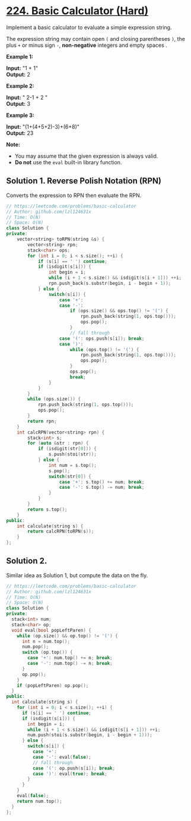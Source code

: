 # [224. Basic Calculator (Hard)](https://leetcode.com/problems/basic-calculator/)

Implement a basic calculator to evaluate a simple expression string.

The expression string may contain open `(` and closing parentheses `)`, the plus `+` or minus sign `-`, **non-negative** integers and empty spaces .

**Example 1:**

**Input:** "1 + 1"  
**Output:** 2

**Example 2:**

**Input:** " 2-1 + 2 "  
**Output:** 3

**Example 3:**

**Input:** "(1+(4+5+2)-3)+(6+8)"  
**Output:** 23

**Note:**

*   You may assume that the given expression is always valid.
*   **Do not** use the `eval` built-in library function.

## Solution 1. Reverse Polish Notation (RPN)

Converts the expression to RPN then evaluate the RPN.

```cpp
// https://leetcode.com/problems/basic-calculator
// Author: github.com/lzl124631x
// Time: O(N)
// Space: O(N)
class Solution {
private:
    vector<string> toRPN(string &s) {
        vector<string> rpn;
        stack<char> ops;
        for (int i = 0; i < s.size(); ++i) {
            if (s[i] == ' ') continue;
            if (isdigit(s[i])) {
                int begin = i;
                while (i + 1 < s.size() && isdigit(s[i + 1])) ++i;
                rpn.push_back(s.substr(begin, i - begin + 1));
            } else {
                switch(s[i]) {
                    case '+':
                    case '-':
                        if (ops.size() && ops.top() != '(') {
                            rpn.push_back(string(1, ops.top()));
                            ops.pop();
                        }
                        // fall through
                    case '(': ops.push(s[i]); break;
                    case ')': 
                        while (ops.top() != '(') {
                            rpn.push_back(string(1, ops.top()));
                            ops.pop();
                        }
                        ops.pop();
                        break;
                }
            }
        }
        while (ops.size()) {
            rpn.push_back(string(1, ops.top()));
            ops.pop();
        }
        return rpn;
    }
    int calcRPN(vector<string> rpn) {
        stack<int> s;
        for (auto &str : rpn) {
            if (isdigit(str[0])) {
                s.push(stoi(str));
            } else {
                int num = s.top();
                s.pop();
                switch(str[0]) {
                    case '+': s.top() += num; break;
                    case '-': s.top() -= num; break;
                }
            }
        }
        return s.top();
    }
public:
    int calculate(string s) {
        return calcRPN(toRPN(s));
    }
};
```

## Solution 2.

Similar idea as Solution 1, but compute the data on the fly.

```cpp
// https://leetcode.com/problems/basic-calculator
// Author: github.com/lzl124631x
// Time: O(N)
// Space: O(N)
class Solution {
private:
  stack<int> num;
  stack<char> op;
  void eval(bool popLeftParen) {
    while (op.size() && op.top() != '(') {
      int n = num.top();
      num.pop();
      switch (op.top()) {
        case '+': num.top() += n; break;
        case '-': num.top() -= n; break;
      }
      op.pop();
    }
    if (popLeftParen) op.pop();
  }
public:
  int calculate(string s) {
    for (int i = 0; i < s.size(); ++i) {
      if (s[i] == ' ') continue;
      if (isdigit(s[i])) {
        int begin = i;
        while (i + 1 < s.size() && isdigit(s[i + 1])) ++i;
        num.push(stoi(s.substr(begin, i - begin + 1)));
      } else {
        switch(s[i]) {
          case '+':
          case '-': eval(false);
          // fall through
          case '(': op.push(s[i]); break;
          case ')': eval(true); break;
        }
      }
    }
    eval(false);
    return num.top();
  }
};
```